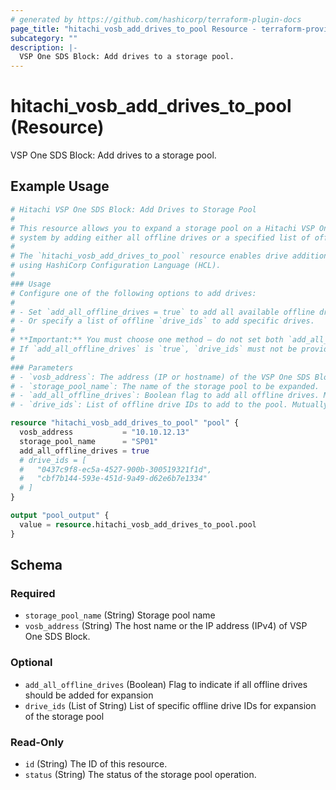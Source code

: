 ```yaml
---
# generated by https://github.com/hashicorp/terraform-plugin-docs
page_title: "hitachi_vosb_add_drives_to_pool Resource - terraform-provider-hitachi"
subcategory: ""
description: |-
  VSP One SDS Block: Add drives to a storage pool.
---
```


# hitachi_vosb_add_drives_to_pool (Resource)

VSP One SDS Block: Add drives to a storage pool.

## Example Usage

```terraform
# Hitachi VSP One SDS Block: Add Drives to Storage Pool
#
# This resource allows you to expand a storage pool on a Hitachi VSP One SDS Block
# system by adding either all offline drives or a specified list of offline drive IDs.
#
# The `hitachi_vosb_add_drives_to_pool` resource enables drive additions via Terraform 
# using HashiCorp Configuration Language (HCL).
#
### Usage
# Configure one of the following options to add drives:
#
# - Set `add_all_offline_drives = true` to add all available offline drives to the pool.
# - Or specify a list of offline `drive_ids` to add specific drives.
#
# **Important:** You must choose one method — do not set both `add_all_offline_drives` and `drive_ids`.
# If `add_all_offline_drives` is `true`, `drive_ids` must not be provided, and vice versa.
#
### Parameters
# - `vosb_address`: The address (IP or hostname) of the VSP One SDS Block.
# - `storage_pool_name`: The name of the storage pool to be expanded.
# - `add_all_offline_drives`: Boolean flag to add all offline drives. Mutually exclusive with `drive_ids`.
# - `drive_ids`: List of offline drive IDs to add to the pool. Mutually exclusive with `add_all_offline_drives`.

resource "hitachi_vosb_add_drives_to_pool" "pool" {
  vosb_address           = "10.10.12.13"
  storage_pool_name      = "SP01"
  add_all_offline_drives = true
  # drive_ids = [
  #   "0437c9f8-ec5a-4527-900b-300519321f1d",
  #   "cbf7b144-593e-451d-9a49-d62e6b7e1334"
  # ]
}

output "pool_output" {
  value = resource.hitachi_vosb_add_drives_to_pool.pool
}
```

<!-- schema generated by tfplugindocs -->
## Schema

### Required

- `storage_pool_name` (String) Storage pool name
- `vosb_address` (String) The host name or the IP address (IPv4) of VSP One SDS Block.

### Optional

- `add_all_offline_drives` (Boolean) Flag to indicate if all offline drives should be added for expansion
- `drive_ids` (List of String) List of specific offline drive IDs for expansion of the storage pool

### Read-Only

- `id` (String) The ID of this resource.
- `status` (String) The status of the storage pool operation.
